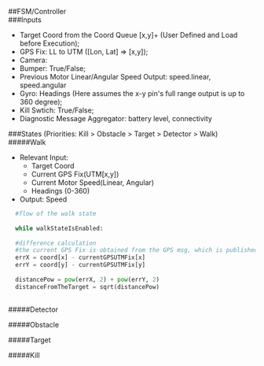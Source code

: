 ##FSM/Controller      
###Inputs      
* Target Coord from the Coord Queue [x,y]+ (User Defined and Load before Execution);      
* GPS Fix: LL to UTM ([Lon, Lat] => [x,y]);
* Camera: 
* Bumper: True/False;
* Previous Motor Linear/Angular Speed Output: speed.linear, speed.angular
* Gyro: Headings (Here assumes the x-y pin's full range output is up to 360 degree);
* Kill Swtich: True/False;
* Diagnostic Message Aggregator: battery level, connectivity

###States (Priorities: Kill > Obstacle > Target > Detector > Walk)
#####Walk
* Relevant Input: 
  * Target Coord
  * Current GPS Fix(UTM[x,y])
  * Current Motor Speed(Linear, Angular)
  * Headings (0-360)
* Output: Speed

```python        
  #flow of the walk state 
  
  while walkStateIsEnabled:
  
  #difference calculation
  #the current GPS Fix is obtained from the GPS msg, which is published by GPS
  errX = coord[x] - currentGPSUTMFix[x] 
  errY = coord[y] - currentGPSUTMFix[y]
  
  distancePow = pow(errX, 2) + pow(errY, 2)
  distanceFromTheTarget = sqrt(distancePow)
  
```         

#####Detector

#####Obstacle

#####Target

#####Kill
